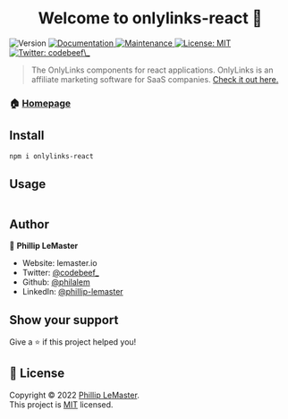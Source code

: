 <h1 align="center">Welcome to onlylinks-react 👋</h1>
<p>
  <img alt="Version" src="https://img.shields.io/badge/version-0.0.1-blue.svg?cacheSeconds=2592000" />
  <a href="https://github.com/philalem/onlylinks-react#readme" target="_blank">
    <img alt="Documentation" src="https://img.shields.io/badge/documentation-yes-brightgreen.svg" />
  </a>
  <a href="https://github.com/philalem/onlylinks-react/graphs/commit-activity" target="_blank">
    <img alt="Maintenance" src="https://img.shields.io/badge/Maintained%3F-yes-green.svg" />
  </a>
  <a href="https://github.com/philalem/onlylinks-react/blob/main/LICENSE" target="_blank">
    <img alt="License: MIT" src="https://img.shields.io/github/license/philalem/onlylinks-react" />
  </a>
  <a href="https://twitter.com/codebeef\_" target="_blank">
    <img alt="Twitter: codebeef\_" src="https://img.shields.io/twitter/follow/codebeef\_.svg?style=social" />
  </a>
</p>

> The OnlyLinks components for react applications. OnlyLinks is an affiliate marketing software for SaaS companies. [Check it out here.](https://onlylinks.io)

### 🏠 [Homepage](https://github.com/philalem/onlylinks-react#readme)

## Install

```sh
npm i onlylinks-react
```

## Usage

```sh

```

## Author

👤 **Phillip LeMaster**

- Website: lemaster.io
- Twitter: [@codebeef\_](https://twitter.com/codebeef_)
- Github: [@philalem](https://github.com/philalem)
- LinkedIn: [@phillip-lemaster](https://linkedin.com/in/phillip-lemaster)

## Show your support

Give a ⭐️ if this project helped you!

## 📝 License

Copyright © 2022 [Phillip LeMaster](https://github.com/philalem).<br />
This project is [MIT](https://github.com/philalem/onlylinks-react/blob/main/LICENSE) licensed.
